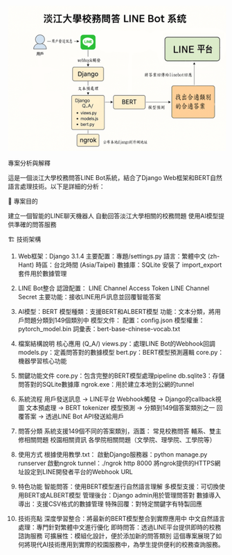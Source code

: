 ![GitHub Logo](https://github.com/yuzi125/bert_linebot/blob/master/68c3483b-aaee-4f2e-a850-33424ee6e881.png)

專案分析與解釋

這是一個淡江大學校務問答LINE Bot系統，結合了Django Web框架和BERT自然語言處理技術。以下是詳細的分析：

🎯 專案目的

建立一個智能的LINE聊天機器人
自動回答淡江大學相關的校務問題
使用AI模型提供準確的問答服務

🏗️ 技術架構
1. Web框架：Django 3.1.4
主要配置：專題/settings.py
語言：繁體中文 (zh-Hant)
時區：台北時間 (Asia/Taipei)
數據庫：SQLite
安裝了 import_export 套件用於數據管理

2. LINE Bot整合
認證配置：
LINE Channel Access Token
LINE Channel Secret
主要功能：接收LINE用戶訊息並回覆智能答案

3. AI模型：BERT
模型種類：支援BERT和ALBERT模型
功能：文本分類，將用戶問題分類到149個類別中
模型文件：
配置：config.json
模型權重：pytorch_model.bin
詞彙表：bert-base-chinese-vocab.txt

4. 檔案結構說明
核心應用 (Q_A/)
views.py：處理LINE Bot的Webhook回調
models.py：定義問答對的數據模型
bert.py：BERT模型預測邏輯
core.py：機器學習核心功能

5. 關鍵功能文件
core.py：包含完整的BERT模型處理pipeline
db.sqlite3：存儲問答對的SQLite數據庫
ngrok.exe：用於建立本地到公網的tunnel

6. 系統流程
用戶發送訊息 → LINE平台
Webhook觸發 → Django的callback視圖
文本預處理 → BERT tokenizer
模型預測 → 分類到149個答案類別之一
回覆答案 → 透過LINE Bot API發送給用戶

7. 問答分類
系統支援149個不同的答案類別，涵蓋：
常見校務問答
輔系、雙主修相關問題
校園相關資訊
各學院相關問題（文學院、理學院、工學院等）

8. 使用方式
根據使用教學.txt：
啟動Django服務器：python manage.py runserver
啟動ngrok tunnel：./ngrok http 8000
將ngrok提供的HTTPS網址設定到LINE開發者平台的Webhook URL

9. 特色功能
智能問答：使用BERT模型進行自然語言理解
多模型支援：可切換使用BERT或ALBERT模型
管理後台：Django admin用於管理問答對
數據導入導出：支援CSV格式的數據管理
特殊回覆：對特定關鍵字有特製回應

10. 技術亮點
深度學習整合：將最新的BERT模型整合到實際應用中
中文自然語言處理：專門針對繁體中文進行優化
即時問答：透過LINE平台提供即時的校務諮詢服務
可擴展性：模組化設計，便於添加新的問答類別
這個專案展現了如何將現代AI技術應用到實際的校園服務中，為學生提供便利的校務查詢服務。
